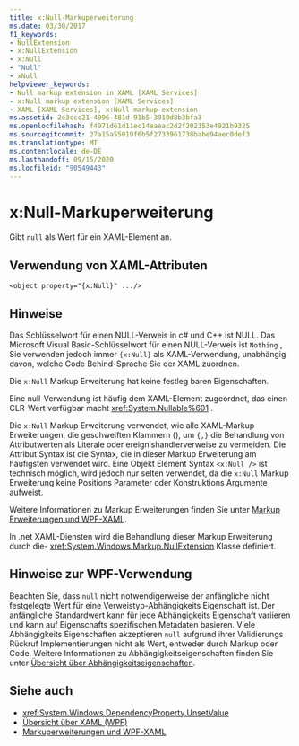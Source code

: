 ```yaml
---
title: x:Null-Markuperweiterung
ms.date: 03/30/2017
f1_keywords:
- NullExtension
- x:NullExtension
- x:Null
- "Null"
- xNull
helpviewer_keywords:
- Null markup extension in XAML [XAML Services]
- x:Null markup extension [XAML Services]
- XAML [XAML Services], x:Null markup extension
ms.assetid: 2e3ccc21-4996-481d-91b5-3910d8b3bfa3
ms.openlocfilehash: f4971d61d11ec14eaeac2d2f202353e4921b9325
ms.sourcegitcommit: 27a15a55019f6b5f2733961738babe94aec0def3
ms.translationtype: MT
ms.contentlocale: de-DE
ms.lasthandoff: 09/15/2020
ms.locfileid: "90549443"
---
```

# <a name="xnull-markup-extension"></a>x:Null-Markuperweiterung

Gibt `null` als Wert für ein XAML-Element an.

## <a name="xaml-attribute-usage"></a>Verwendung von XAML-Attributen

```xaml
<object property="{x:Null}" .../>
```

## <a name="remarks"></a>Hinweise

Das Schlüsselwort für einen NULL-Verweis in c# und C++ ist NULL. Das Microsoft Visual Basic-Schlüsselwort für einen NULL-Verweis ist `Nothing` , Sie verwenden jedoch immer `{x:Null}` als XAML-Verwendung, unabhängig davon, welche Code Behind-Sprache Sie der XAML zuordnen.

Die `x:Null` Markup Erweiterung hat keine festleg baren Eigenschaften.

Eine null-Verwendung ist häufig dem XAML-Element zugeordnet, das einen CLR-Wert verfügbar macht <xref:System.Nullable%601> .

Die `x:Null` Markup Erweiterung verwendet, wie alle XAML-Markup Erweiterungen, die geschweiften Klammern (), um `{,}` die Behandlung von Attributwerten als Literale oder ereignishandlerverweise zu vermeiden. Die Attribut Syntax ist die Syntax, die in dieser Markup Erweiterung am häufigsten verwendet wird. Eine Objekt Element Syntax `<x:Null />` ist technisch möglich, wird jedoch nur selten verwendet, da die `x:Null` Markup Erweiterung keine Positions Parameter oder Konstruktions Argumente aufweist.

Weitere Informationen zu Markup Erweiterungen finden Sie unter [Markup Erweiterungen und WPF-XAML](/dotnet/desktop/wpf/advanced/markup-extensions-and-wpf-xaml).

In .net XAML-Diensten wird die Behandlung dieser Markup Erweiterung durch die- <xref:System.Windows.Markup.NullExtension> Klasse definiert.

## <a name="wpf-usage-notes"></a>Hinweise zur WPF-Verwendung

Beachten Sie, dass `null` nicht notwendigerweise der anfängliche nicht festgelegte Wert für eine Verweistyp-Abhängigkeits Eigenschaft ist. Der anfängliche Standardwert kann für jede Abhängigkeits Eigenschaft variieren und kann auf Eigenschafts spezifischen Metadaten basieren. Viele Abhängigkeits Eigenschaften akzeptieren `null` aufgrund ihrer Validierungs Rückruf Implementierungen nicht als Wert, entweder durch Markup oder Code. Weitere Informationen zu Abhängigkeitseigenschaften finden Sie unter [Übersicht über Abhängigkeitseigenschaften](/dotnet/desktop/wpf/advanced/dependency-properties-overview).

## <a name="see-also"></a>Siehe auch

- <xref:System.Windows.DependencyProperty.UnsetValue>
- [Übersicht über XAML (WPF)](../fundamentals/xaml.md)
- [Markuperweiterungen und WPF-XAML](/dotnet/desktop/wpf/advanced/markup-extensions-and-wpf-xaml)
